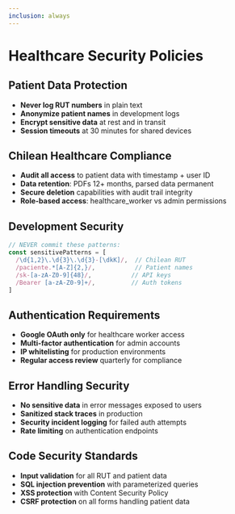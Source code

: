 ```yaml
---
inclusion: always
---
```


# Healthcare Security Policies

## Patient Data Protection
- **Never log RUT numbers** in plain text
- **Anonymize patient names** in development logs
- **Encrypt sensitive data** at rest and in transit
- **Session timeouts** at 30 minutes for shared devices

## Chilean Healthcare Compliance
- **Audit all access** to patient data with timestamp + user ID
- **Data retention**: PDFs 12+ months, parsed data permanent
- **Secure deletion** capabilities with audit trail integrity
- **Role-based access**: healthcare_worker vs admin permissions

## Development Security
```javascript
// NEVER commit these patterns:
const sensitivePatterns = [
  /\d{1,2}\.\d{3}\.\d{3}-[\dkK]/,  // Chilean RUT
  /paciente.*[A-Z]{2,}/,           // Patient names
  /sk-[a-zA-Z0-9]{48}/,           // API keys
  /Bearer [a-zA-Z0-9]+/,          // Auth tokens
]
```

## Authentication Requirements
- **Google OAuth only** for healthcare worker access
- **Multi-factor authentication** for admin accounts
- **IP whitelisting** for production environments
- **Regular access review** quarterly for compliance

## Error Handling Security
- **No sensitive data** in error messages exposed to users
- **Sanitized stack traces** in production
- **Security incident logging** for failed auth attempts
- **Rate limiting** on authentication endpoints

## Code Security Standards
- **Input validation** for all RUT and patient data
- **SQL injection prevention** with parameterized queries
- **XSS protection** with Content Security Policy
- **CSRF protection** on all forms handling patient data
